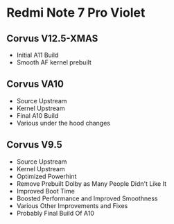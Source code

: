 # Redmi Note 7 Pro Violet

## Corvus V12.5-XMAS
- Initial A11 Build
- Smooth AF kernel prebuilt

## Corvus VA10
- Source Upstream
- Kernel Upstream
- Final A10 Build
- Various under the hood changes

## Corvus V9.5

- Source Upstream
- Kernel Upstream
- Optimized Powerhint
- Remove Prebuilt Dolby as Many People Didn't Like It
- Improved Boot Time
- Boosted Performance and Improved Smoothness
- Various Other Improvements and Fixes
- Probably Final Build Of A10

